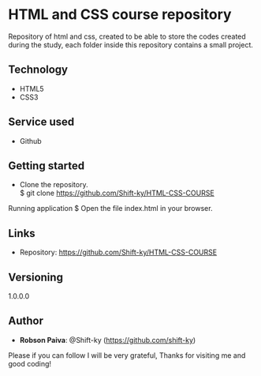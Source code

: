 # HTML and CSS course repository
Repository of html and css, created to be able to store the codes created during the study, each folder inside this repository contains a small project.


## Technology
* HTML5
* CSS3

## Service used
* Github

## Getting started
* Clone the repository. <br>
$ git clone https://github.com/Shift-ky/HTML-CSS-COURSE

Running application
$ Open the file index.html in your browser.
## Links

* Repository: https://github.com/Shift-ky/HTML-CSS-COURSE

## Versioning
1.0.0.0

## Author
* <Strong>Robson Paiva</strong>: @Shift-ky (https://github.com/shift-ky)


Please if you can follow I will be very grateful, Thanks for visiting me and good coding!


